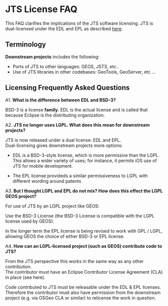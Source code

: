 # JTS License FAQ

This FAQ clarifies the implications of the JTS software licensing.
JTS is dual-licensed under the EDL and EPL 
as described [here](LICENSES.md).

## Terminology

**Downstream projects** includes the following:

* Ports of JTS to other languages: GEOS, JSTS, etc..
* Use of JTS libraries in other codebases: GeoTools, GeoServer, etc ...

## Licensing Frequently Asked Questions

A1. **What is the difference between EDL and BSD-3?**

  BSD-3 is a license **family**.  EDL is the actual license and is called that because Eclipse is the distributing organization.

A2. **JTS no longer uses LGPL.  What does this mean for downstream projects?**

JTS is now released under a dual license: EDL and EPL.  
Dual-licensing gives downstream projects more options:

* EDL is a BSD-3-style license, which is more permissive than the LGPL.  
  This allows a wider variety of uses; for instance, it permits iOS use of JTS for mobile development.
  
* The EPL license provideds a similar permissiveness to LGPL with different wording around patents

A3. **But I thought LGPL and EPL do not mix? How does this effect the LGPL GEOS project?**

For use of JTS by an LGPL project like GEOS:

Use the BSD-3 License (the BSD-3 License is compatible with the LGPL license used by GEOS).

In the longer term the EPL license is being revised to work with GPL / LGPL, allowing GEOS the choice of either BSD-3 or EPL license.

A4. **How can an LGPL-licensed project (such as GEOS) contribute code to JTS?**

From the JTS perspective this works in the same way as any other contribution.  
The contributor must have an Eclipse Contributor License Agreement (CLA) in place (see here).

Code contributed to JTS must be releasable under the EDL & EPL licenses.
Therefore the contributor must also have permission from the downstream project (e.g. via OSGeo CLA or similar) 
to relicense the work in question. 
